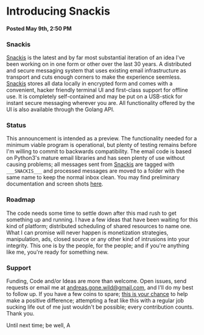 # Introducing Snackis
#### Posted May 9th, 2:50 PM

### Snackis
[Snackis](https://github.com/andreas-gone-wild/snackis) is the latest and by far most substantial iteration of an idea I've been working on in one form or other over the last 30 years. A distributed and secure messaging system that uses existing email infrastructure as transport and cuts enough corners to make the experience seemless. [Snackis](https://github.com/andreas-gone-wild/snackis) stores all data locally in encrypted form and comes with a convenient, hacker friendly terminal UI and first-class support for offline use. It is completely self-contained and may be put on a USB-stick for instant secure messaging wherever you are. All functionality offered by the UI is also available through the Golang API.

### Status
This announcement is intended as a preview. The functionality needed for a minimum viable program is operational, but plenty of testing remains before I'm willing to commit to backwards compatibility. The email code is based on Python3's mature email libraries and has seen plenty of use without causing problems; all messages sent from [Snackis](https://github.com/andreas-gone-wild/snackis) are tagged with ```___SNACKIS___``` and processed messages are moved to a folder with the same name to keep the normal inbox clean. You may find preliminary documentation and screen shots [here](https://github.com/andreas-gone-wild/snackis).

### Roadmap
The code needs some time to settle down after this mad rush to get something up and running. I have a few ideas that have been waiting for this kind of platform; distributed scheduling of shared resources to name one. What I can promise will never happen is monetization strategies, manipulation, ads, closed source or any other kind of intrusions into your integrity. This one is by the people, for the people; and if you're anything like me, you're ready for something new. 

### Support
Funding, Code and/or Ideas are more than welcome. Open issues, send requests or email me at andreas.gone.wild@gmail.com, and I'll do my best to follow up. If you have a few coins to spare; [this is your chance](https://www.paypal.me/c4life) to help make a positive difference; attempting a feat like this with a regular job sucking life out of me just wouldn't be possible; every contribution counts. Thank you.

Until next time; be well,
A